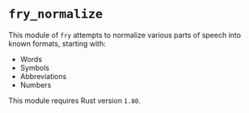 # `fry_normalize`

This module of `fry` attempts to normalize various parts of speech into known formats, starting with:

- Words
- Symbols
- Abbreviations
- Numbers

This module requires Rust version `1.80`.
